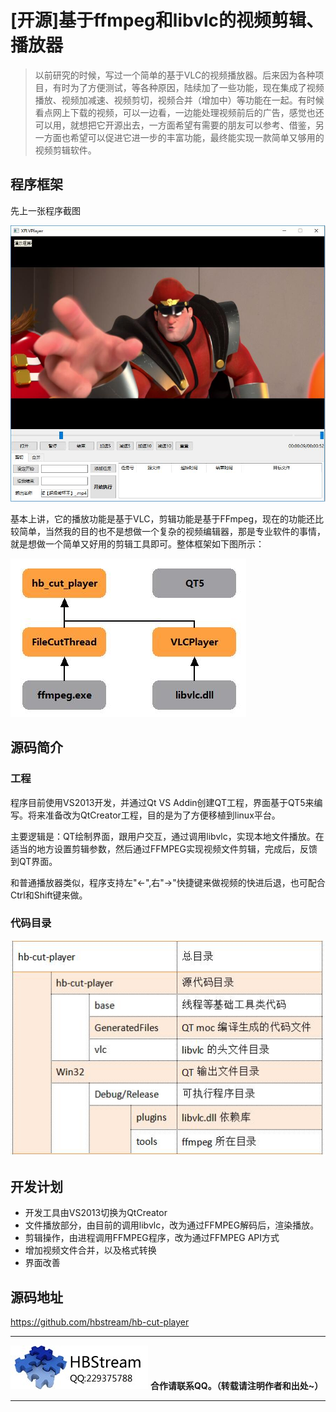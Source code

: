 # [开源]基于ffmpeg和libvlc的视频剪辑、播放器

> 以前研究的时候，写过一个简单的基于VLC的视频播放器。后来因为各种项目，有时为了方便测试，等各种原因，陆续加了一些功能，现在集成了视频播放、视频加减速、视频剪切，视频合并（增加中）等功能在一起。有时候看点网上下载的视频，可以一边看，一边能处理视频前后的广告，感觉也还可以用，就想把它开源出去，一方面希望有需要的朋友可以参考、借鉴，另一方面也希望可以促进它进一步的丰富功能，最终能实现一款简单又够用的视频剪辑软件。

## 程序框架
先上一张程序截图

![](imgs/HBCutPlayer1.jpg)

基本上讲，它的播放功能是基于VLC，剪辑功能是基于FFmpeg，现在的功能还比较简单，当然我的目的也不是想做一个复杂的视频编辑器，那是专业软件的事情，就是想做一个简单又好用的剪辑工具即可。整体框架如下图所示：

![](imgs/HBCutPlayer2.jpg)


## 源码简介

### 工程

程序目前使用VS2013开发，并通过Qt VS Addin创建QT工程，界面基于QT5来编写。将来准备改为QtCreator工程，目的是为了方便移植到linux平台。

主要逻辑是：QT绘制界面，跟用户交互，通过调用libvlc，实现本地文件播放。在适当的地方设置剪辑参数，然后通过FFMPEG实现视频文件剪辑，完成后，反馈到QT界面。

和普通播放器类似，程序支持左"<-",右"->"快捷键来做视频的快进后退，也可配合Ctrl和Shift键来做。

### 代码目录

![](imgs/HBCutPlayer3.jpg)

## 开发计划

* 开发工具由VS2013切换为QtCreator
* 文件播放部分，由目前的调用libvlc，改为通过FFMPEG解码后，渲染播放。
* 剪辑操作，由进程调用FFMPEG程序，改为通过FFMPEG API方式
* 增加视频文件合并，以及格式转换
* 界面改善

## 源码地址

https://github.com/hbstream/hb-cut-player

---

  ![](imgs/hbstream.jpg) **合作请联系QQ。（转载请注明作者和出处~）**

---